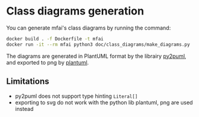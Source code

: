 # Class diagrams generation

You can generate mfai's class diagrams by running the command:
```sh
docker build . -f Dockerfile -t mfai
docker run -it --rm mfai python3 doc/class_diagrams/make_diagrams.py
```

The diagrams are generated in PlantUML format by the librairy [py2puml](https://pypi.org/project/py2puml/), and exported to png by [plantuml](https://pypi.org/project/plantuml/).


## Limitations
- py2puml does not support type hinting `Literal[]`
- exporting to svg do not work with the python lib plantuml, png are used instead